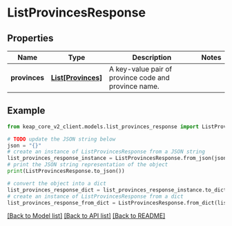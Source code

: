 # ListProvincesResponse


## Properties

Name | Type | Description | Notes
------------ | ------------- | ------------- | -------------
**provinces** | [**List[Provinces]**](Provinces.md) | A key-value pair of province code and province name. | 

## Example

```python
from keap_core_v2_client.models.list_provinces_response import ListProvincesResponse

# TODO update the JSON string below
json = "{}"
# create an instance of ListProvincesResponse from a JSON string
list_provinces_response_instance = ListProvincesResponse.from_json(json)
# print the JSON string representation of the object
print(ListProvincesResponse.to_json())

# convert the object into a dict
list_provinces_response_dict = list_provinces_response_instance.to_dict()
# create an instance of ListProvincesResponse from a dict
list_provinces_response_from_dict = ListProvincesResponse.from_dict(list_provinces_response_dict)
```
[[Back to Model list]](../README.md#documentation-for-models) [[Back to API list]](../README.md#documentation-for-api-endpoints) [[Back to README]](../README.md)


